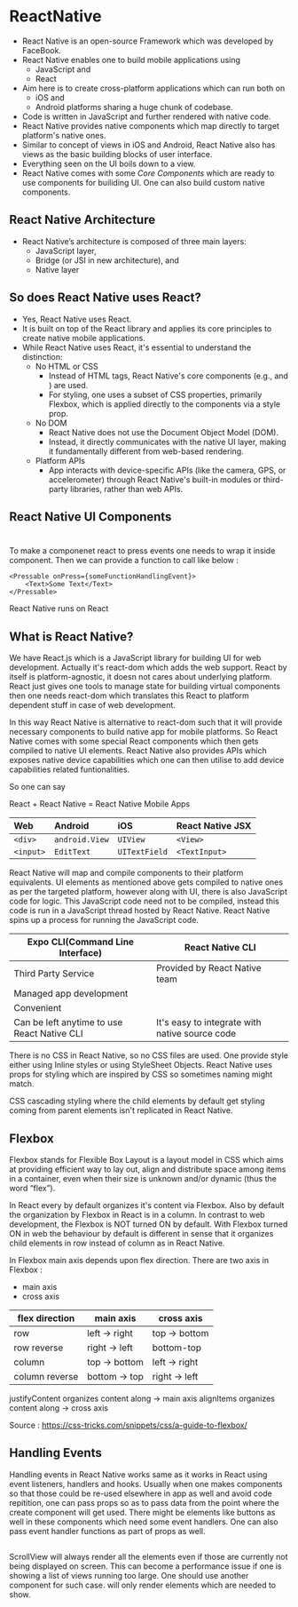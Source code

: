 #  ReactNative


- React Native is an open-source Framework which was developed by FaceBook. 
- React Native enables one to build mobile applications using 
    - JavaScript and
    - React
- Aim here is to create cross-platform applications which can run both on
    - iOS and
    - Android platforms
    sharing a huge chunk of codebase.
- Code is written in JavaScript and further rendered with native code.
- React Native provides native components which map directly to target platform's native ones.
- Similar to concept of views in iOS and Android, React Native also has views as the basic building blocks of user interface.
- Everything seen on the UI boils down to a view.
- React Native comes with some *Core Components* which are ready to use components for builiding UI. One can also build custom
native components.


## React Native Architecture
- React Native’s architecture is composed of three main layers:
    - JavaScript layer,
    - Bridge (or JSI in new architecture), and
    - Native layer


## So does React Native uses React?
- Yes, React Native uses React.
- It is built on top of the React library and applies its core principles to create native mobile applications.
- While React Native uses React, it's essential to understand the distinction:
    - No HTML or CSS
        - Instead of HTML tags, React Native's core components (e.g., <View> and <Text>) are used.
        - For styling, one uses a subset of CSS properties, primarily Flexbox, which is applied directly to the components via a style prop.
    - No DOM
        - React Native does not use the Document Object Model (DOM).
        - Instead, it directly communicates with the native UI layer, making it fundamentally different from web-based rendering.
    - Platform APIs
        - App interacts with device-specific APIs (like the camera, GPS, or accelerometer) through React Native's built-in modules or third-party libraries, rather than web APIs.


## React Native UI Components
<View>
<Text>
<Image>
<ScrollView>
<TextInput>

### <Pressable>
To make a componenet react to press events one needs to wrap it inside <Pressable> component. Then we can provide a function
to call like below :

```
<Pressable onPress={someFunctionHandlingEvent}>
    <Text>Some Text</Text>
</Pressable>
```

React Native runs on React

## What is React Native?
We have React.js which is a JavaScript library for building UI for web development. Actually it's react-dom which adds the
web support. React by itself is platform-agnostic, it doesn not cares about underlying platform. React just gives one tools
to manage state for building virtual components then one needs react-dom which translates this React to platform dependent
stuff in case of web development.

In this way React Native is alternative to react-dom such that it will provide necessary components to build native app for
mobile platforms. So React Native comes with some special React components which then gets compiled to native UI elements.
React Native also provides APIs which exposes native device capabilities which one can then utilise to add device capabilities
related funtionalities.

So one can say

React + React Native = React Native Mobile Apps

| Web       | Android        | iOS          | React Native JSX |
| :-------- | :------------- | :----------- | :--------------- |
| `<div>`   | `android.View` | `UIView`     | `<View>`         |
| `<input>` | `EditText`     | `UITextField`| `<TextInput>`    |

React Native will map and compile components to their platform equivalents. UI elements as mentioned above gets compiled
to native ones as per the targeted platform, however along with UI, there is also JavaScript code for logic. This JavaScript
code need not to be compiled, instead this code is run in a JavaScript thread hosted by React Native. React Native spins
up a process for running the JavaScript code.

|Expo CLI(Command Line Interface)|React Native CLI|
|---|---|
|Third Party Service|Provided by React Native team|
|Managed app development||
|Convenient||
|Can be left anytime to use React Native CLI|It's easy to integrate with native source code|

There is no CSS in React Native, so no CSS files are used. One provide style either using Inline styles or using StyleSheet
Objects. React Native uses props for styling which are inspired by CSS so sometimes naming might match.

CSS cascading styling where the child elements by default get styling coming from parent elements isn't replicated in React
Native.


## Flexbox
Flexbox stands for Flexible Box Layout is a layout model in CSS which aims at providing efficient way to lay out, align 
and distribute space among items in a container, even when their size is unknown and/or dynamic (thus the word “flex”).

In React every <View> by default organizes it's content via Flexbox. Also by default the organization by Flexbox in React
is in a column.
In contrast to web development, the Flexbox is NOT turned ON by default. With Flexbox turned ON in web the behaviour by
default is different in sense that it organizes child elements in row instead of column as in React Native.

In Flexbox main axis depends upon flex direction.
There are two axis in Flexbox :
- main axis
- cross axis

|flex direction|main axis|cross axis|
|---|---|---|
|row|left -> right|top -> bottom|
|row reverse|right -> left|bottom-top|
|column|top -> bottom|left -> right|
|column reverse|bottom -> top|right -> left|

justifyContent organizes content along -> main axis
alignItems organizes content along -> cross axis


Source : https://css-tricks.com/snippets/css/a-guide-to-flexbox/


## Handling Events
Handling events in React Native works same as it works in React using event listeners, handlers and hooks.
Usually when one makes components so that those could be re-used elsewhere in app as well and avoid code repitition, one
can pass props so as to pass data from the point where the create component will get used. There might be elements like
buttons as well in these components which need some event handlers. One can also pass event handler functions as part of
props as well.


## <ScrollView>
ScrollView will always render all the elements even if those are currently not being displayed on screen. This can become
a performance issue if one is showing a list of views running too large. One should use another component <FlatList> for
such case. <FlatList> will only render elements which are needed to show.
